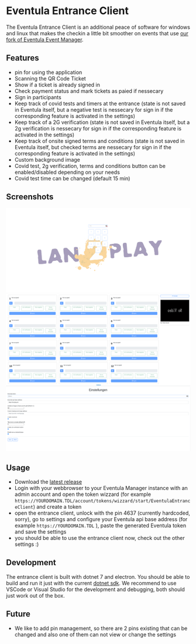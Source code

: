# Eventula Entrance Client

The Eventula Entrance Client is an additional peace of software for windows and linux that makes the checkin a little bit smoother on events that use [our fork of Eventula Event Manager](https://github.com/Lan2Play/eventula-manager).

## Features

- pin for using the application
- Scanning the QR Code Ticket
- Show if a ticket is already signed in
- Check payment status and mark tickets as paied if nessecary
- Sign in participants
- Keep track of covid tests and timers at the entrance (state is not saved in Eventula itself, but a negative test is nessecary for sign in if the corresponding feature is activated in the settings)
- Keep track of a 2G verification (state is not saved in Eventula itself, but a 2g verification is nessecary for sign in if the corresponding feature is activated in the settings)
- Keep track of onsite signed terms and conditions (state is not saved in Eventula itself, but checked terms are nessecary for sign in if the corresponding feature is activated in the settings)
- Custom background image
- Covid test, 2g verification, terms and conditions button can be enabled/disabled depending on your needs
- Covid test time can be changed (default 15 min)


## Screenshots

![Login Page](https://raw.githubusercontent.com/Lan2Play/eventula_entrance_client/main/Entrance_client_1.png)
![Main Page](https://raw.githubusercontent.com/Lan2Play/eventula_entrance_client/main/Entrance_client_2.png)
![Settings Page](https://raw.githubusercontent.com/Lan2Play/eventula_entrance_client/main/Entrance_client_3.png)

## Usage

- Download the [latest release](https://github.com/Lan2Play/eventula_entrance_client/releases/latest)
- Login with your webbrowser to your Eventula Manager instance with an admin account and open the token wizzard (for example `https://YOURDOMAIN.TDL/account/tokens/wizzard/start/EventulaEntranceClient`) and create a token
- open the entrance client, unlock with the pin 4637 (currently hardcoded, sorry), go to settings and configure your Eventula api base address (for example `https://YOURDOMAIN.TDL` ), paste the generated Eventula token and save the settings
- you should be able to use the entrance client now, check out the other settings :)

## Development

The entrance client is built with dotnet 7 and electron. You should be able to build and run it just with the current [dotnet sdk](https://dotnet.microsoft.com/en-us/download). 
We recommend to use VSCode or Visual Studio for the development and debugging, both should just work out of the box.

## Future

- We like to add pin management, so there are 2 pins existing that can be changed and also one of them can not view or change the settings